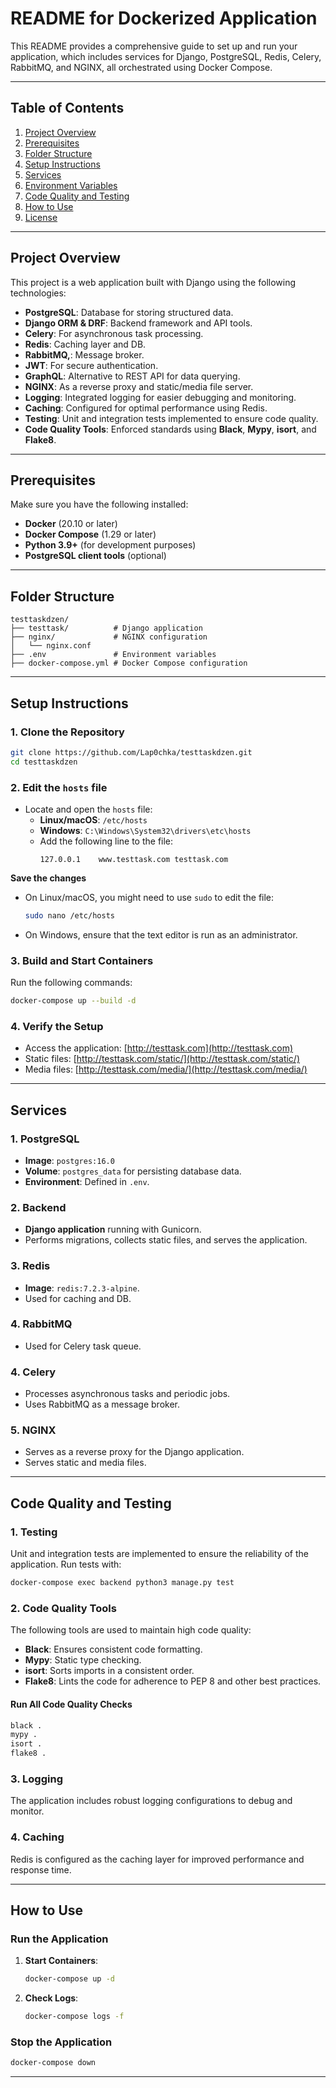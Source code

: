 # README for Dockerized Application

This README provides a comprehensive guide to set up and run your application, which includes services for Django, PostgreSQL, Redis, Celery, RabbitMQ, and NGINX, all orchestrated using Docker Compose.

---

## Table of Contents

1. [Project Overview](#project-overview)
2. [Prerequisites](#prerequisites)
3. [Folder Structure](#folder-structure)
4. [Setup Instructions](#setup-instructions)
5. [Services](#services)
6. [Environment Variables](#environment-variables)
7. [Code Quality and Testing](#code-quality-and-testing)
8. [How to Use](#how-to-use)
9. [License](#license)

---

## Project Overview

This project is a web application built with Django using the following technologies:
- **PostgreSQL**: Database for storing structured data.
- **Django ORM & DRF**: Backend framework and API tools.
- **Celery**: For asynchronous task processing.
- **Redis**: Caching layer and DB.
- **RabbitMQ,**: Message broker.
- **JWT**: For secure authentication.
- **GraphQL**: Alternative to REST API for data querying.
- **NGINX**: As a reverse proxy and static/media file server.
- **Logging**: Integrated logging for easier debugging and monitoring.
- **Caching**: Configured for optimal performance using Redis.
- **Testing**: Unit and integration tests implemented to ensure code quality.
- **Code Quality Tools**: Enforced standards using **Black**, **Mypy**, **isort**, and **Flake8**.

---

## Prerequisites

Make sure you have the following installed:
- **Docker** (20.10 or later)
- **Docker Compose** (1.29 or later)
- **Python 3.9+** (for development purposes)
- **PostgreSQL client tools** (optional)

---

## Folder Structure

```plaintext
testtaskdzen/
├── testtask/          # Django application
├── nginx/             # NGINX configuration
│   └── nginx.conf           
├── .env               # Environment variables
├── docker-compose.yml # Docker Compose configuration
```

---

## Setup Instructions

### 1. Clone the Repository
```bash
git clone https://github.com/Lap0chka/testtaskdzen.git
cd testtaskdzen
```

### 2. **Edit the `hosts` file**

- Locate and open the `hosts` file:
   - **Linux/macOS**: `/etc/hosts`
   - **Windows**: `C:\Windows\System32\drivers\etc\hosts`
   - Add the following line to the file:
     ```
     127.0.0.1    www.testtask.com testtask.com
     ```

**Save the changes**

- On Linux/macOS, you might need to use `sudo` to edit the file:
  ```bash
  sudo nano /etc/hosts
  ```
- On Windows, ensure that the text editor is run as an administrator.

### 3. Build and Start Containers
Run the following commands:
```bash
docker-compose up --build -d
```

### 4. Verify the Setup

- Access the application: [http://testtask.com](http://testtask.com)
- Static files: [http://testtask.com/static/](http://testtask.com/static/)
- Media files: [http://testtask.com/media/](http://testtask.com/media/)

---

## Services

### 1. **PostgreSQL**
- **Image**: `postgres:16.0`
- **Volume**: `postgres_data` for persisting database data.
- **Environment**: Defined in `.env`.

### 2. **Backend**
- **Django application** running with Gunicorn.
- Performs migrations, collects static files, and serves the application.

### 3. **Redis**
- **Image**: `redis:7.2.3-alpine`.
- Used for caching and DB.

### 4. **RabbitMQ**
- Used for Celery task queue.

### 4. **Celery**
- Processes asynchronous tasks and periodic jobs.
- Uses RabbitMQ as a message broker.

### 5. **NGINX**
- Serves as a reverse proxy for the Django application.
- Serves static and media files.

---

## Code Quality and Testing

### 1. **Testing**
Unit and integration tests are implemented to ensure the reliability of the application.
Run tests with:
```bash
docker-compose exec backend python3 manage.py test
```

### 2. **Code Quality Tools**
The following tools are used to maintain high code quality:
- **Black**: Ensures consistent code formatting.
- **Mypy**: Static type checking.
- **isort**: Sorts imports in a consistent order.
- **Flake8**: Lints the code for adherence to PEP 8 and other best practices.

#### Run All Code Quality Checks
```bash
black .
mypy .
isort .
flake8 .
```

### 3. **Logging**
The application includes robust logging configurations to debug and monitor.

### 4. **Caching**
Redis is configured as the caching layer for improved performance and response time.

---

## How to Use

### Run the Application
1. **Start Containers**:
   ```bash
   docker-compose up -d
   ```
2. **Check Logs**:
   ```bash
   docker-compose logs -f
   ```

### Stop the Application
```bash
docker-compose down
```

---


